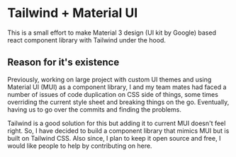 # Tailwind + Material UI

This is a small effort to make Material 3 design (UI kit by Google) based react component library with Tailwind under the hood.

## Reason for it's existence

Previously, working on large project with custom UI themes and using Material UI (MUI) as a component library, I and my team mates had faced a number of issues of code duplication on CSS side of things, some times overriding the current style sheet and breaking things on the go. Eventually, having us to go over the commits and finding the problems.

Tailwind is a good solution for this but adding it to current MUI doesn't feel right. So, I have decided to build a component library that mimics MUI but is built on Tailwind CSS. Also since, I plan to keep it open source and free, I would like people to help by contributing on here.
